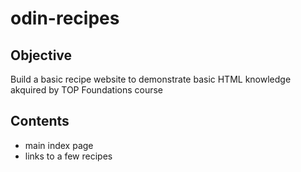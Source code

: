 # odin-recipes

## Objective

Build a basic recipe website to demonstrate basic HTML knowledge akquired by TOP Foundations course

## Contents

- main index page
- links to a few recipes